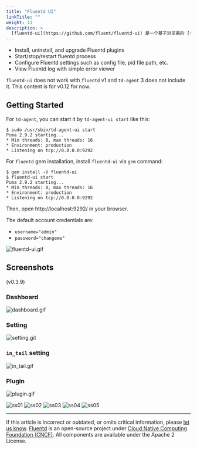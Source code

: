 ```yaml
---
title: "Fluentd UI"
linkTitle: ""
weight: 11
description: >
  [fluentd-ui](https://github.com/fluent/fluentd-ui) 是一个基于浏览器的 [fluentd](http://fluentd.org/) 和 [td-agent](http://docs.treasuredata.com/articles/td-agent) 管理支持以下操作:
---
```


- Install, uninstall, and upgrade Fluentd plugins
- Start/stop/restart fluentd process
- Configure Fluentd settings such as config file, pid file path, etc.
- View Fluentd log with simple error viewer

`fluentd-ui` does not work with `fluentd` v1 and `td-agent` 3 does not include
it. This content is for v0.12 for now.

## Getting Started

For `td-agent`, you can start it by `td-agent-ui start` like this:

```
$ sudo /usr/sbin/td-agent-ui start
Puma 2.9.2 starting...
* Min threads: 0, max threads: 16
* Environment: production
* Listening on tcp://0.0.0.0:9292
```

For `fluentd` gem installation, install `fluentd-ui` via `gem` command:

```
$ gem install -V fluentd-ui
$ fluentd-ui start
Puma 2.9.2 starting...
* Min threads: 0, max threads: 16
* Environment: production
* Listening on tcp://0.0.0.0:9292
```

Then, open http://localhost:9292/ in your browser.

The default account credentials are:

- `username="admin"`
- `password="changeme"`

![fluentd-ui.gif](/images/fluentd-ui/fluentd-ui.gif)

## Screenshots

(v0.3.9)

### Dashboard

![dashboard.gif](/images/fluentd-ui/dashboard.gif)

### Setting

![setting.git](/images/fluentd-ui/setting.gif)

### `in_tail` setting

![`in_tail`.gif](/images/fluentd-ui/in_tail.gif)

### Plugin

![plugin.gif](/images/fluentd-ui/plugin.gif)

![ss01](/images/fluentd-ui/01.png) ![ss02](/images/fluentd-ui/02.png)
![ss03](/images/fluentd-ui/03.png) ![ss04](/images/fluentd-ui/04.png)
![ss05](/images/fluentd-ui/05.png)

---

If this article is incorrect or outdated, or omits critical information, please [let us know](https://github.com/fluent/fluentd-docs-gitbook/issues?state=open).
[Fluentd](http://www.fluentd.org/) is an open-source project under [Cloud Native Computing Foundation (CNCF)](https://cncf.io/). All components are available under the Apache 2 License.

